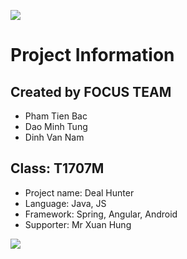 ![](https://i.imgur.com/4LgCNOb.gif)

# Project Information

## Created by FOCUS TEAM
* Pham Tien Bac
* Dao Minh Tung
* Dinh Van Nam
## Class: T1707M

* Project name: Deal Hunter
* Language: Java, JS
* Framework: Spring, Angular, Android
* Supporter: Mr Xuan Hung


![](https://i.imgur.com/4LgCNOb.gif)

